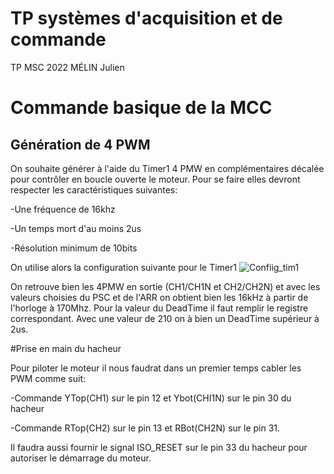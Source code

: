 # TP systèmes d'acquisition et de commande
TP MSC 2022 MÉLIN Julien 

# Commande basique de la MCC
## Génération de 4 PWM
On souhaite générer à l'aide du Timer1 4 PMW en complémentaires décalée pour contrôler en boucle ouverte le moteur.
Pour se faire elles devront respecter les caractéristiques suivantes:

-Une fréquence de 16khz

-Un temps mort d'au moins 2us

-Résolution minimum de 10bits

On utilise alors la configuration suivante pour le Timer1
![Confiig_tim1](https://user-images.githubusercontent.com/46086052/210862710-4ef70d75-28a2-4dd0-aa01-8efedabad756.jpg)

On retrouve bien les 4PMW en sortie (CH1/CH1N et CH2/CH2N) et avec les valeurs choisies du PSC et de l'ARR 
on obtient bien les 16kHz à partir de l'horloge à 170Mhz. Pour la valeur du DeadTime il faut remplir le registre correspondant.
Avec une valeur de 210 on à bien un DeadTime supérieur à 2us.

#Prise en main du hacheur 

Pour piloter le moteur il nous faudrat dans un premier temps cabler les PWM comme suit:

-Commande YTop(CH1) sur le pin 12 et Ybot(CHI1N) sur le pin 30 du hacheur 

-Commande RTop(CH2) sur le pin 13 et RBot(CH2N) sur le pin 31.

Il faudra aussi fournir le signal ISO_RESET sur le pin 33 du hacheur pour autoriser le démarrage du moteur. 
